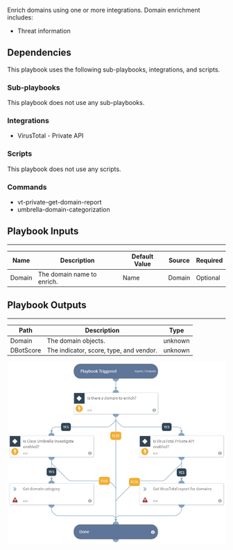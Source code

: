 Enrich domains using one or more integrations.
Domain enrichment includes:
* Threat information

## Dependencies
This playbook uses the following sub-playbooks, integrations, and scripts.

### Sub-playbooks
This playbook does not use any sub-playbooks.

### Integrations
* VirusTotal - Private API

### Scripts
This playbook does not use any scripts.

### Commands
* vt-private-get-domain-report
* umbrella-domain-categorization

## Playbook Inputs
---

| **Name** | **Description** | **Default Value** | **Source** | **Required** |
| --- | --- | --- | --- | --- |
| Domain | The domain name to enrich. | Name | Domain | Optional |

## Playbook Outputs
---

| **Path** | **Description** | **Type** |
| --- | --- | --- |
| Domain | The domain objects. | unknown |
| DBotScore | The indicator, score, type, and vendor. | unknown |

![Domain_Enrichment_Generic_v2](https://github.com/ElazarK/content-docs/blob/master/images/playbooks/Domain_Enrichment_Generic_v2.png)
